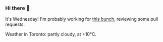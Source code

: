 ### Hi there :wave:

It's Wednesday! I'm probably working for [this bunch](https://github.com/kohofinancial), reviewing some pull requests.

Weather in Toronto: partly cloudy, at +10°C.
